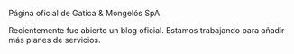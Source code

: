 Página oficial de Gatica & Mongelós SpA

Recientemente fue abierto un blog oficial.
Estamos trabajando para añadir más planes de servicios.
